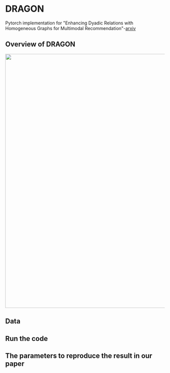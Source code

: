 # DRAGON

Pytorch implementation for "Enhancing Dyadic Relations with Homogeneous Graphs for Multimodal Recommendation"-[arxiv](https://arxiv.org/abs/2301.12097)

## Overview of DRAGON
<p>
<img src="./images/dragon.pdf" width="800">
</p>

## Data

## Run the code

## The parameters to reproduce the result in our paper

